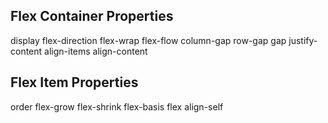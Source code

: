 ## Flex Container Properties

display
flex-direction
flex-wrap
flex-flow
column-gap
row-gap
gap
justify-content
align-items
align-content

## Flex Item Properties

order
flex-grow
flex-shrink
flex-basis
flex
align-self
